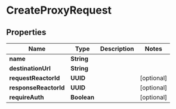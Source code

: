 

# CreateProxyRequest


## Properties

| Name | Type | Description | Notes |
|------------ | ------------- | ------------- | -------------|
|**name** | **String** |  |  |
|**destinationUrl** | **String** |  |  |
|**requestReactorId** | **UUID** |  |  [optional] |
|**responseReactorId** | **UUID** |  |  [optional] |
|**requireAuth** | **Boolean** |  |  [optional] |




